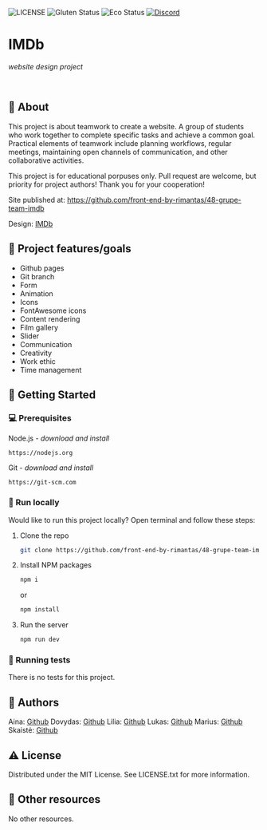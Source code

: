 ![LICENSE](https://img.shields.io/badge/license-MIT-blue.svg?style=flat-square)
![Gluten Status](https://img.shields.io/badge/Gluten-Free-green.svg)
![Eco Status](https://img.shields.io/badge/ECO-Friendly-green.svg)
[![Discord](https://discord.com/api/guilds/571393319201144843/widget.png)](https://discord.gg/dRwW4rw)

# IMDb

_website design project_

<br>

## 🌟 About

This project is about teamwork to create a website. A group of students who work together to complete specific tasks and achieve a common goal. Practical elements of teamwork include planning workflows, regular meetings, maintaining open channels of communication, and other collaborative activities.

This project is for educational porpuses only. Pull request are welcome, but priority for project authors! Thank you for your cooperation!

Site published at:  https://github.com/front-end-by-rimantas/48-grupe-team-imdb

Design: [IMDb]()

## 🎯 Project features/goals

-   Github pages
-   Git branch
-   Form
-   Animation
-   Icons
-   FontAwesome icons
-   Content rendering
-   Film gallery
-   Slider
-   Communication
-   Creativity
-   Work ethic
-   Time management

## 🧰 Getting Started

### 💻 Prerequisites

Node.js - _download and install_

```
https://nodejs.org
```

Git - _download and install_

```
https://git-scm.com
```

### 🏃 Run locally

Would like to run this project locally? Open terminal and follow these steps:

1. Clone the repo
    ```sh
    git clone https://github.com/front-end-by-rimantas/48-grupe-team-imdb
    ```
2. Install NPM packages
    ```sh
    npm i
    ```
    or
    ```sh
    npm install
    ```
3. Run the server
    ```sh
    npm run dev
    ```

### 🧪 Running tests

There is no tests for this project.

## 🎅 Authors

Aina: [Github](https://github.com/AinaEin)
Dovydas: [Github](https://github.com/Dovydas-G)
Lilia: [Github](https://github.com/liliiavint)
Lukas: [Github](https://github.com/LukasN12)
Marius: [Github](https://github.com/mcepulis/)
Skaistė: [Github](https://github.com/Skaistev)

## ⚠️ License

Distributed under the MIT License. See LICENSE.txt for more information.

## 🔗 Other resources

No other resources.